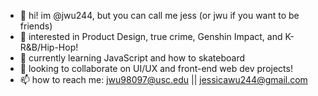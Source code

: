 - 👋 hi! im @jwu244, but you can call me jess (or jwu if you want to be friends)
- 👀 interested in Product Design, true crime, Genshin Impact, and K-R&B/Hip-Hop!
- 🌱 currently learning JavaScript and how to skateboard
- 💞️ looking to collaborate on UI/UX and front-end web dev projects!
- 📫 how to reach me: <jwu98097@usc.edu> || <jessicawu244@gmail.com>

<!---
jwu244/jwu244 is a ✨ special ✨ repository because its `README.md` (this file) appears on your GitHub profile.
You can click the Preview link to take a look at your changes.
--->
